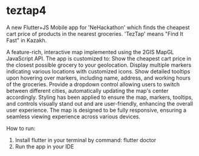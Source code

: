 # teztap4

A new Flutter+JS Mobile app for 'NeHackathon' which finds the cheapest cart price of products in the nearest groceries. 'TezTap' means "Find It Fast" in Kazakh.

A feature-rich, interactive map implemented using the 2GIS MapGL JavaScript API. The app is customized to:
Show the cheapest cart price in the closest possible grocery to your geolocation.
Display multiple markers indicating various locations with customized icons.
Show detailed tooltips upon hovering over markers, including name, address, and working hours of the groceries.
Provide a dropdown control allowing users to switch between different cities, automatically updating the map's center accordingly.
Styling has been applied to ensure the map, markers, tooltips, and controls visually stand out and are user-friendly, enhancing the overall user experience. The map is designed to be fully responsive, ensuring a seamless viewing experience across various devices.


How to run:
  1. Install flutter in your terminal by command: flutter doctor
  2. Run the app in your IDE
